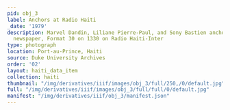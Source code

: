 ```yaml
---
pid: obj_3
label: Anchors at Radio Haiti
_date: '1979'
description: Marvel Dandin, Liliane Pierre-Paul, and Sony Bastien anchoring the evening
  newspaper, Format 30 on 1330 on Radio Haiti-Inter
type: photograph
location: Port-au-Prince, Haiti
source: Duke University Archives
order: '02'
layout: haiti_data_item
collection: haiti
thumbnail: "/img/derivatives/iiif/images/obj_3/full/250,/0/default.jpg"
full: "/img/derivatives/iiif/images/obj_3/full/full/0/default.jpg"
manifest: "/img/derivatives/iiif/obj_3/manifest.json"
---
```

